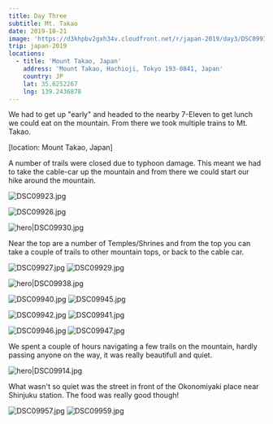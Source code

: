 ```yaml
---
title: Day Three
subtitle: Mt. Takao
date: 2019-10-21
image: 'https://d3khpbv2gxh34v.cloudfront.net/r/japan-2019/day3/DSC09938.jpg'
trip: japan-2019
locations:
  - title: 'Mount Takao, Japan'
    address: 'Mount Takao, Hachioji, Tokyo 193-0841, Japan'
    country: JP
    lat: 35.6252267
    lng: 139.2436878
---
```


We had to get up "early" and headed to the nearby 7-Eleven to get lunch we could eat on the mountain. From there we took multiple trains to Mt. Takao.

[location: Mount Takao, Japan]

A number of trails were closed due to typhoon damage. This meant we had to take the cable-car up the mountain and from there we could start our hike around the mountain.

![DSC09923.jpg](https://d3khpbv2gxh34v.cloudfront.net/r/japan-2019/day3/DSC09923.jpg "1.5")

![DSC09926.jpg](https://d3khpbv2gxh34v.cloudfront.net/r/japan-2019/day3/DSC09926.jpg "1.5")

![hero|DSC09930.jpg](https://d3khpbv2gxh34v.cloudfront.net/r/japan-2019/day3/DSC09930.jpg "1.5")

Near the top are a number of Temples/Shrines and from the top you can take a couple of trails to other mountain tops, or back to the cable car.

![DSC09927.jpg](https://d3khpbv2gxh34v.cloudfront.net/r/japan-2019/day3/DSC09927.jpg "0.667")
![DSC09929.jpg](https://d3khpbv2gxh34v.cloudfront.net/r/japan-2019/day3/DSC09929.jpg "0.667")

![hero|DSC09938.jpg](https://d3khpbv2gxh34v.cloudfront.net/r/japan-2019/day3/DSC09938.jpg "1.5")

![DSC09940.jpg](https://d3khpbv2gxh34v.cloudfront.net/r/japan-2019/day3/DSC09940.jpg "1.5")
![DSC09945.jpg](https://d3khpbv2gxh34v.cloudfront.net/r/japan-2019/day3/DSC09945.jpg "0.667")

![DSC09942.jpg](https://d3khpbv2gxh34v.cloudfront.net/r/japan-2019/day3/DSC09942.jpg "0.667")
![DSC09941.jpg](https://d3khpbv2gxh34v.cloudfront.net/r/japan-2019/day3/DSC09941.jpg "1.5")

![DSC09946.jpg](https://d3khpbv2gxh34v.cloudfront.net/r/japan-2019/day3/DSC09946.jpg "1.5")
![DSC09947.jpg](https://d3khpbv2gxh34v.cloudfront.net/r/japan-2019/day3/DSC09947.jpg "1.5")

We spent a couple of hours navigating a few trails on the mountain, hardly passing anyone on the way, it was really beautifull and quiet.

![hero|DSC09914.jpg](https://d3khpbv2gxh34v.cloudfront.net/r/japan-2019/day3/DSC09914.jpg "1.5")

What wasn't so quiet was the street in front of the Okonomiyaki place near Shinjuku station. The food was really good though!

![DSC09957.jpg](https://d3khpbv2gxh34v.cloudfront.net/r/japan-2019/day3/DSC09957.jpg "1.5")
![DSC09959.jpg](https://d3khpbv2gxh34v.cloudfront.net/r/japan-2019/day3/DSC09959.jpg "1.5")
